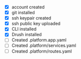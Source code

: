 - [x] account created
- [x] git installed 
- [x] ssh keypair created
- [x] ssh public key uploaded
- [x] CLI installed
- [x] Drush installed
- [ ] Created .platform.app.yaml
- [ ] Created .platform/services.yaml
- [ ] Created .platform/routes.yaml